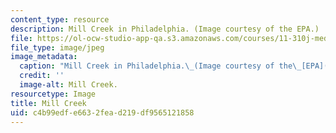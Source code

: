 ```yaml
---
content_type: resource
description: Mill Creek in Philadelphia. (Image courtesy of the EPA.)
file: https://ol-ocw-studio-app-qa.s3.amazonaws.com/courses/11-310j-media-technology-and-city-design-and-development-spring-2002/c4b99edfe6632fead219df9565121858_11-310js02.jpg
file_type: image/jpeg
image_metadata:
  caption: "Mill Creek in Philadelphia.\_(Image courtesy of the\_[EPA](http://www.epa.gov).)"
  credit: ''
  image-alt: Mill Creek.
resourcetype: Image
title: Mill Creek
uid: c4b99edf-e663-2fea-d219-df9565121858
---
```

